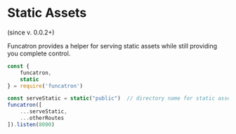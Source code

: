# Static Assets

\(since v. 0.0.2+\)

Funcatron provides a helper for serving static assets while still providing you complete control.

```javascript
const { 
    funcatron,
    static
} = require('funcatron')

const serveStatic = static("public")  // directory name for static assets relative to the server process root
funcatron([
    ...serveStatic,
    ...otherRoutes
]).listen(8000)
```



